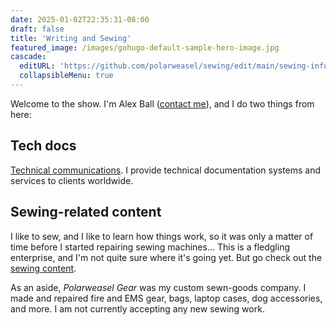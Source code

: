 ```yaml
---
date: 2025-01-02T22:35:31-08:00
draft: false
title: 'Writing and Sewing'
featured_image: /images/gohugo-default-sample-hero-image.jpg
cascade:
  editURL: 'https://github.com/polarweasel/sewing/edit/main/sewing-info/content/${FilePath}'
  collapsibleMenu: true
---
```


Welcome to the show. I'm Alex Ball ([contact me](/contact/)), and I do two things from here:

## Tech docs

[Technical communications](/writing/). I provide technical documentation systems and services to clients worldwide.

## Sewing-related content

I like to sew, and I like to learn how things work, so it was only a matter of time before I started repairing sewing machines... This is a fledgling enterprise, and I'm not quite sure where it's going yet. But go check out the [sewing content](/sewing/).

As an aside, _Polarweasel Gear_ was my custom sewn-goods company. I made and repaired fire and EMS gear, bags, laptop cases, dog accessories, and more. I am not currently accepting any new sewing work.

